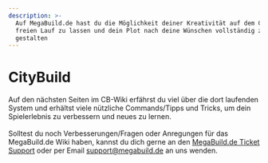 ```yaml
---
description: >-
  Auf MegaBuild.de hast du die Möglichkeit deiner Kreativität auf dem CityBuild
  freien Lauf zu lassen und dein Plot nach deine Wünschen vollständig zu
  gestalten
---
```


# CityBuild

Auf den nächsten Seiten im CB-Wiki erfährst du viel über die dort laufenden System und erhältst viele nützliche Commands/Tipps und Tricks, um dein Spielerlebnis zu verbessern und neues zu lernen.\
\
Solltest du noch Verbesserungen/Fragen oder Anregungen für das MegaBuild.de Wiki haben, kannst du dich gerne an den [MegaBuild.de Ticket Support](https://megabuild.de/ticket/) oder per Email support@megabuild.de an uns wenden.
